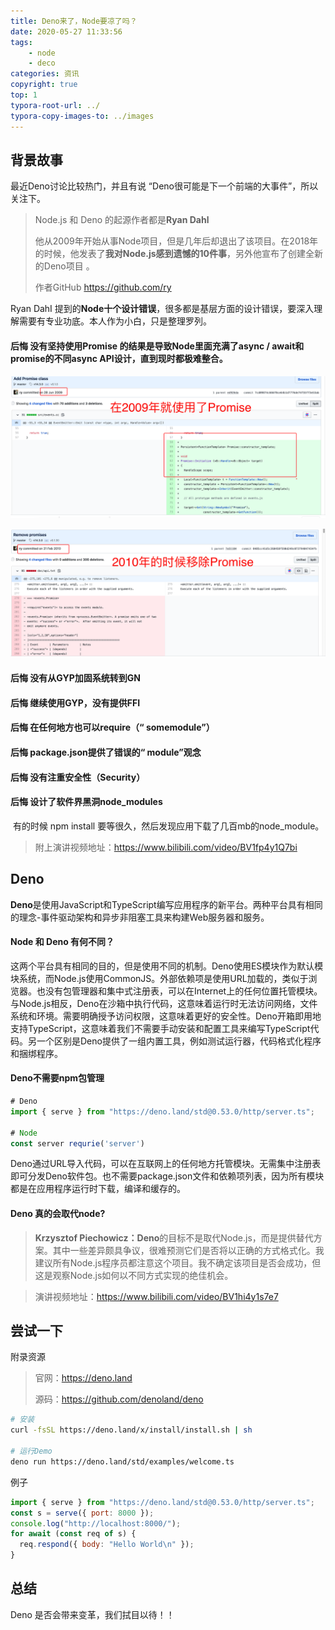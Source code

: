 ```yaml
---
title: Deno来了，Node要凉了吗？
date: 2020-05-27 11:33:56
tags:
	- node
	- deco
categories: 资讯
copyright: true
top: 1
typora-root-url: ../
typora-copy-images-to: ../images
---
```


## 背景故事

最近Deno讨论比较热门，并且有说 “Deno很可能是下一个前端的大事件”，所以关注下。

> Node.js 和 Deno 的起源作者都是**Ryan Dahl**
>
> 他从2009年开始从事Node项目，但是几年后却退出了该项目。在2018年的时候，他发表了**我对Node.js感到遗憾的10件事**，另外他宣布了创建全新的Deno项目 。
>
> 作者GitHub https://github.com/ry



Ryan DahI 提到的**Node十个设计错误**，很多都是基层方面的设计错误，要深入理解需要有专业功底。本人作为小白，只是整理罗列。

#### **后悔 没有坚持使用Promise** 的结果是导致Node里面充满了async / await和promise的不同async API设计，直到现时都极难整合。

![0_node](/images/0_node-0567328.png)

![1_node](/images/1_node-0567328.png)



#### 后悔 没有从GYP加固系统转到GN

#### 后悔 继续使用GYP，没有提供FFI

#### 后悔 在任何地方也可以require（“ somemodule”）

#### 后悔 package.json提供了错误的“ module”观念

#### 后悔 没有注重安全性（Security）

#### 后悔 设计了软件界黑洞node_modules

​	有的时候 npm install 要等很久，然后发现应用下载了几百mb的node_module。



> 附上演讲视频地址：https://www.bilibili.com/video/BV1fp4y1Q7bi



## Deno

**Deno**是使用JavaScript和TypeScript编写应用程序的新平台。两种平台具有相同的理念-事件驱动架构和异步非阻塞工具来构建Web服务器和服务。

#### Node 和 Deno 有何不同？

这两个平台具有相同的目的，但是使用不同的机制。Deno使用ES模块作为默认模块系统，而Node.js使用CommonJS。外部依赖项是使用URL加载的，类似于浏览器。也没有包管理器和集中式注册表，可以在Internet上的任何位置托管模块。与Node.js相反，Deno在沙箱中执行代码，这意味着运行时无法访问网络，文件系统和环境。需要明确授予访问权限，这意味着更好的安全性。Deno开箱即用地支持TypeScript，这意味着我们不需要手动安装和配置工具来编写TypeScript代码。另一个区别是Deno提供了一组内置工具，例如测试运行器，代码格式化程序和捆绑程序。



#### Deno不需要npm包管理

```javascript
# Deno
import { serve } from "https://deno.land/std@0.53.0/http/server.ts";

# Node 
const server requrie('server')
```

Deno通过URL导入代码，可以在互联网上的任何地方托管模块。无需集中注册表即可分发Deno软件包。也不需要package.json文件和依赖项列表，因为所有模块都是在应用程序运行时下载，编译和缓存的。



#### Deno 真的会取代node?

> **Krzysztof Piechowicz：Deno**的目标不是取代Node.js，而是提供替代方案。其中一些差异颇具争议，很难预测它们是否将以正确的方式格式化。我建议所有Node.js程序员都注意这个项目。我不确定该项目是否会成功，但这是观察Node.js如何以不同方式实现的绝佳机会。



> 演讲视频地址：https://www.bilibili.com/video/BV1hi4y1s7e7



## 尝试一下

附录资源

> 官网：https://deno.land
>
> 源码：https://github.com/denoland/deno



```bash
# 安装
curl -fsSL https://deno.land/x/install/install.sh | sh

# 运行Demo
deno run https://deno.land/std/examples/welcome.ts
```

例子

```javascript
import { serve } from "https://deno.land/std@0.53.0/http/server.ts";
const s = serve({ port: 8000 });
console.log("http://localhost:8000/");
for await (const req of s) {
  req.respond({ body: "Hello World\n" });
}
```



## 总结

Deno 是否会带来变革，我们拭目以待！！